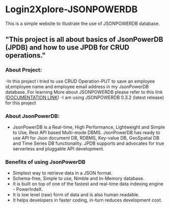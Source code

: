 # Login2Xplore-JSONPOWERDB
This is a simple website to illustrate the use of JSONPOWERDB  database.

## "This project is all about basics of JsonPowerDB (JPDB) and how to use JPDB for CRUD operations."

### About Project:

-In this project i tried to use CRUD Operation-PUT to save an employee id,employee name and employee email address in my JsonPowerDB database..For learning More about JSONPOWERDB  please refer to this link ([DOCUMENTATION LINK](http://login2explore.com/jpdb/docs.html)) 
-I am using JSONPOWERDB 0.3.2 (latest release) for this project
### About JsonPowerDB:

- JsonPowerDB is a Real-time, High Performance, Lightweight and Simple to Use, Rest API based Multi-mode DBMS. JsonPowerDB has ready to use API for Json document DB, RDBMS, Key-value DB, GeoSpatial DB and Time Series DB functionality. JPDB supports and advocates for true serverless and pluggable API development.

### Benefits of using JsonPowerDB

- Simplest way to retrieve data in a JSON format.
- Schema-free, Simple to use, Nimble and In-Memory database.
- It is built on top of one of the fastest and real-time data indexing engine - PowerIndeX.
- It is low level (raw) form of data and is also human readable.
- It helps developers in faster coding, in-turn reduces development cost.


